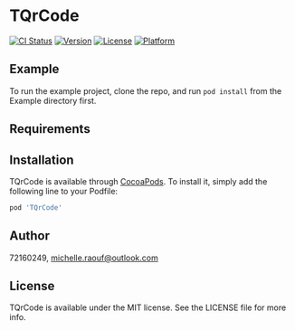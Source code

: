 # TQrCode

[![CI Status](https://img.shields.io/travis/72160249/TQrCode.svg?style=flat)](https://travis-ci.org/72160249/TQrCode)
[![Version](https://img.shields.io/cocoapods/v/TQrCode.svg?style=flat)](https://cocoapods.org/pods/TQrCode)
[![License](https://img.shields.io/cocoapods/l/TQrCode.svg?style=flat)](https://cocoapods.org/pods/TQrCode)
[![Platform](https://img.shields.io/cocoapods/p/TQrCode.svg?style=flat)](https://cocoapods.org/pods/TQrCode)

## Example

To run the example project, clone the repo, and run `pod install` from the Example directory first.

## Requirements

## Installation

TQrCode is available through [CocoaPods](https://cocoapods.org). To install
it, simply add the following line to your Podfile:

```ruby
pod 'TQrCode'
```

## Author

72160249, michelle.raouf@outlook.com

## License

TQrCode is available under the MIT license. See the LICENSE file for more info.

